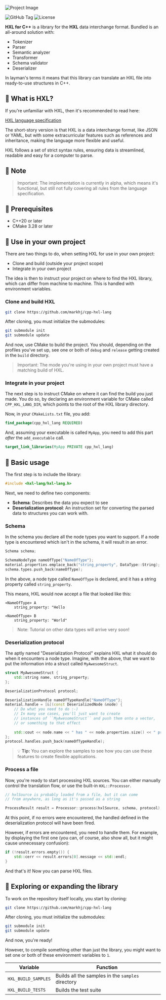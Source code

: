 ![Project Image](https://res.cloudinary.com/drfztvfdh/image/upload/v1720000791/Github/hxl-for-cpp_dpxqim.jpg)

![GitHub Tag](https://img.shields.io/github/v/tag/markhj/cpp-hxl-lang?label=version)
![License](https://img.shields.io/badge/license-MIT-green.svg)

**HXL for C++** is a library for the **HXL** data interchange
format. Bundled is an all-around solution with:

- Tokenizer
- Parser
- Semantic analyzer
- Transformer
- Schema validator
- Deserializer

In layman's terms it means that this library can translate an HXL file
into ready-to-use structures in C++.

## 🌿 What is HXL?

If you're unfamiliar with HXL, then it's recommended to read here:

[HXL language specification](https://github.com/markhj/hxl-lang)

The short-story version is that HXL is a data interchange format, like JSON
or YAML, but with some extracurricular features such as references
and inheritance, making the language more flexible and useful.

HXL follows a set of strict syntax rules, ensuring data is streamlined,
readable and easy for a computer to parse.

## 💫 Note

> Important: The implementation is currently in alpha, which means it's
> functional, but still not fully covering all rules from the language
> specification.

## 📌 Prerequisites

- C++20 or later
- CMake 3.28 or later

## 🎫 Use in your own project

There are two things to do, when setting HXL for use in your own project:

- Clone and build (outside your project scope)
- Integrate in your own project

The idea is then to instruct your project on where to find the HXL
library, which can differ from machine to machine. This is handled
with environment variables.

### Clone and build HXL

````bash
git clone https://github.com/markhj/cpp-hxl-lang
````

After cloning, you must initialize the submodules:

````bash
git submodule init
git submodule update
````

And now, use CMake to build the project. You should, depending
on the profiles you've set up, see one or both of ``debug`` and
``release`` getting created in the ``build`` directory.

> Important: The mode you're using in your own project must have
> a matching build of HXL.

### Integrate in your project

The next step is to instruct CMake on where it can find the build
you just made. You do so, by declaring an environment variable
for CMake called ``CPP_HXL_LANG_DIR``, which points to the root
of the HXL library directory.

Now, in your ``CMakeLists.txt`` file, you add:

````cmake
find_package(cpp_hxl_lang REQUIRED)
````

And, assuming your executable is called ``MyApp``, you need to
add this part _after_ the ``add_executable`` call.

````cmake
target_link_libraries(MyApp PRIVATE cpp_hxl_lang)
````

## 🚀 Basic usage

The first step is to include the library:

````c++
#include <hxl-lang/hxl-lang.h>
````

Next, we need to define two components:

- **Schema**: Describes the data you expect to see
- **Deserialization protocol**: An instruction set for converting
  the parsed data to structures you can work with.

### Schema

In the schema you declare all the node types you want to support.
If a node type is encountered which isn't in the schema, it will
result in an error.

````c++
Schema schema;

SchemaNodeType nameOfType{"NameOfType"};
material.properties.emplace_back("string_property", DataType::String);
schema.types.push_back(nameOfType);
````

In the above, a node type called ``NameOfType`` is declared, and it has a string
property called ``string_property``.

This means, HXL would now accept a file that looked like this:

````text
<NameOfType> A
    string_property: "Hello
    
<NameOfType> B
    string_property: "World"
````

> Note: Tutorial on other data types will arrive very soon!

### Deserialization protocol

The aptly named "Deserialization Protocol" explains HXL what it should
do when it encounters a node type. Imagine, with the above, that
we want to put the information into a struct called ``MyAwesomeStruct``.

````c++
struct MyAwesomeStruct {
    std::string name, string_property;
};

DeserializationProtocol protocol;

DeserializationHandle nameOfTypeHandle{"NameOfType"};
material.handle = [&](const DeserializedNode &node) {
    // Do what you need to do :-)
    // In many use cases, you'll just want to create
    // instances of ``MyAwesomeStruct`` and push them onto a vector,
    // or something to that effect
    
    std::cout << node.name << " has " << node.properties.size() << " properties";
};
protocol.handles.push_back(nameOfTypeHandle);
````

> 💡 **Tip:** You can explore the samples to see how you can use these
> features to create flexible applications.

### Process a file

Now, you're ready to start processing HXL sources. You can either
manually control the translation flow, or use the built-in ``HXL::Processor``.

````c++
// hxlSource is probably loaded from a file, but it can come
// from anywhere, as long as it's passed as a string

ProcessResult result = Processor::process(hxlSource, schema, protocol);
````

At this point, if no errors were encountered, the handled defined
in the deserialization protocol will have been fired.

However, if errors are encountered, you need to handle them. For example,
by displaying the first one (you can, of course, also show all, but it might
cause unnecessary confusion):

````c++
if (!result.errors.empty()) {
    std::cerr << result.errors[0].message << std::endl;
}
````

And that's it! Now you can parse HXL files.

## 🚧 Exploring or expanding the library

To work on the repository itself locally, you start by cloning:

````bash
git clone https://github.com/markhj/cpp-hxl-lang
````

After cloning, you must initialize the submodules:

````bash
git submodule init
git submodule update
````

And now, you're ready!

However, to compile something other than just the library, you
might want to set one or both of these environment variables to
``1``.

| Variable | Function                                            |
| --- |-----------------------------------------------------|
| ``HXL_BUILD_SAMPLES`` | Builds all the samples in the ``samples`` directory |
| ``HXL_BUILD_TESTS`` | Builds the test suite                               |

